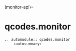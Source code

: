 (monitor-api)=

# qcodes.monitor

```{eval-rst}
.. automodule:: qcodes.monitor
    :autosummary:
```

